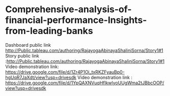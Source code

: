 # Comprehensive-analysis-of-financial-performance-Insights-from-leading-banks
 Dashboard public link http://Public.tableau.com/authoring/RajayogaAbinayaShaliniSorna/Story1#1
 Story public link :http://Public.tableau.com/authoring/RajayogaAbinayaShaliniSorna/Story1#1 
 Video demonstration link: https://drive.google.com/file/d/1Zr4P1Oi_txRKZFyauBp0-hgUqR7JaXdt/view?usp=drivesdk
Video demonstration link : https://drive.google.com/file/d/1YpQAXNVuqHflkwlyoUUgWma2tJBbcOOP/view?usp=drivesdk
